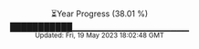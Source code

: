<p align="center">
⏳Year Progress (38.01 %) <br>
███████████▁▁▁▁▁▁▁▁▁▁▁▁▁▁▁▁▁▁▁ <br>
<sub>Updated: Fri, 19 May 2023 18:02:48 GMT</sub>
</p>

